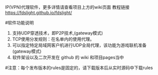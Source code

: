  IP(VPN)代理软件，更多详情请查看项目上方的wiki页面
教程链接 https://fdslight.github.io/fdslight/

#软件功能说明  
1. 支持UDP穿透技术，即P2P技术,(gateway模式)
2. TCP使用分发规则：在名单内的使用代理。
3. 可以指定特定局域网客户机进行UDP全局代理，该功能为游戏联机准备(gateway模式)
4. 软件架设以及二次开发在 github 的 wiki 和项目pages当中


#注意：每个发布版本的rules是固定的，请下载版本后从实时源码中下载rules